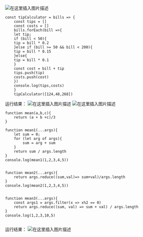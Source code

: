 
![在这里插入图片描述](https://img-blog.csdnimg.cn/20201025230110615.png?x-oss-process=image/watermark,type_ZmFuZ3poZW5naGVpdGk,shadow_10,text_aHR0cHM6Ly9ibG9nLmNzZG4ubmV0L3lvdTYxNjU=,size_16,color_FFFFFF,t_70#pic_center)

```
const tipCalculator = bills => {
    const tips = []
    const costs = []
    bills.forEach(bill =>{
    let tip;
    if (bill < 50){
    tip = bill * 0.2
    }else if (bill >= 50 && bill < 200){
    tip = bill * 0.15
    }else{
    tip = bill * 0.1
    }
    const cost = bill + tip
    tips.push(tip)
    costs.push(cost)
    })
    console.log(tips,costs)
    }
    tipCalculator([124,48,268])
```
运行结果：
![在这里插入图片描述](https://img-blog.csdnimg.cn/2020102523022039.png#pic_center)
![在这里插入图片描述](https://img-blog.csdnimg.cn/20201027154941102.png?x-oss-process=image/watermark,type_ZmFuZ3poZW5naGVpdGk,shadow_10,text_aHR0cHM6Ly9ibG9nLmNzZG4ubmV0L3lvdTYxNjU=,size_16,color_FFFFFF,t_70#pic_center)

```
function mean(a,b,c){
    return (a + b +c)/3 
}

function mean1(...args){
    let sum = 0;
    for (let arg of args){
        sum = arg + sum
    }
    return sum / args.length
}
console.log(mean1(1,2,3,4,5))


function mean2(...args){
    return args.reduce((sum,val)=> sum+val)/args.length
}
console.log(mean2(1,2,3,4,5))


function mean3(...args){
    const args1 = args.filter(x => x%2 == 0)
    return args.reduce((sum, val) => sum + val) / args.length
}
console.log(1,2,3,10,5)
    
```


运行结果：
![在这里插入图片描述](https://img-blog.csdnimg.cn/20201027155018628.png#pic_center)

